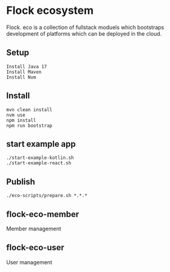 # Flock ecosystem

Flock. eco is a collection of fullstack moduels which bootstraps development of platforms which can be deployed in the cloud.

## Setup
```
Install Java 17
Install Maven
Install Nvm
```

## Install
```
mvn clean install
nvm use
npm install
npm run bootstrap
```

## start example app
```
./start-example-kotlin.sh
./start-example-react.sh
```

## Publish
```
./eco-scripts/prepare.sh *.*.*
```

## flock-eco-member

Member management

## flock-eco-user

User management
